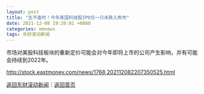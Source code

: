```yaml
---
layout: post
title: "生不逢时！今年美国科技股IPO仅一只未跌入熊市"
date: 2021-12-08 19:26:01 +0800
categories: emnews
tags: 东财滚动新闻
---
```


市场对美股科技板块的重新定价可能会对今年即将上市的公司产生影响，并有可能会持续到2022年。

<http://stock.eastmoney.com/news/1768,202112082207350525.html>

[返回东财滚动新闻](//finews.withounder.com/emnews/)｜[返回首页](//finews.withounder.com/)